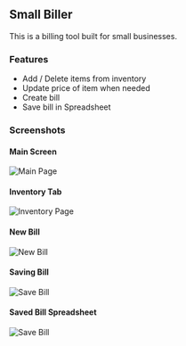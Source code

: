 ## Small Biller 
This is a billing tool built for small businesses. 
  
### Features
 - Add / Delete items from inventory
 - Update price of item when needed
 - Create bill
 - Save bill in Spreadsheet
  
### Screenshots
#### Main Screen
![Main Page](https://github.com/shakeelansari63/small_biller/tree/master/PyQt5/screenshots/1-main.png)
  
#### Inventory Tab
![Inventory Page](https://github.com/shakeelansari63/small_biller/tree/master/PyQt5/screenshots/2-inventory.png)
  
#### New Bill
![New Bill](https://github.com/shakeelansari63/small_biller/tree/master/PyQt5/screenshots/3-newbill.png)
  
#### Saving Bill
![Save Bill](https://github.com/shakeelansari63/small_biller/tree/master/PyQt5/screenshots/4-savebill.png)
  
#### Saved Bill Spreadsheet
![Save Bill](https://github.com/shakeelansari63/small_biller/tree/master/PyQt5/screenshots/5-billinspreadsheet.png)